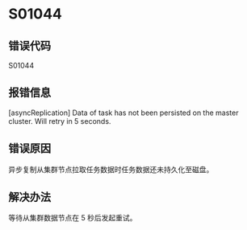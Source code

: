 # S01044

## 错误代码

S01044

## 报错信息

[asyncReplication] Data of task <xxx> has not been persisted on the master
cluster. Will retry in 5 seconds.

## 错误原因

异步复制从集群节点拉取任务数据时任务数据还未持久化至磁盘。

## 解决办法

等待从集群数据节点在 5 秒后发起重试。

